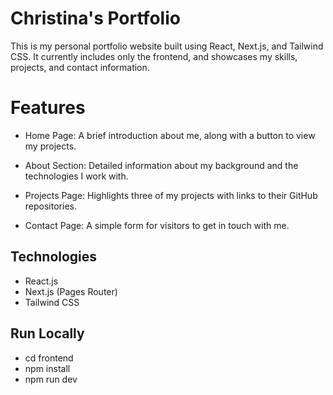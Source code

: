 # Christina's Portfolio

This is my personal portfolio website built using React, Next.js, and Tailwind CSS. It currently includes only the frontend, and showcases my skills, projects, and contact information.

# Features
- Home Page: A brief introduction about me, along with a button to view my projects.

- About Section: Detailed information about my background and the technologies I work with.

- Projects Page: Highlights three of my projects with links to their GitHub repositories.

- Contact Page: A simple form for visitors to get in touch with me.

## Technologies
- React.js
- Next.js (Pages Router)
- Tailwind CSS

## Run Locally

- cd frontend
- npm install
- npm run dev